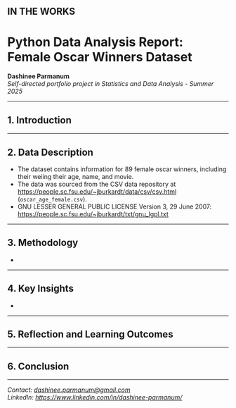 ## IN THE WORKS

# Python Data Analysis Report: Female Oscar Winners Dataset

**Dashinee Parmanum**  
*Self-directed portfolio project in Statistics and Data Analysis - Summer 2025*

---
## 1. Introduction


---
## 2. Data Description
- The dataset contains information for 89 female oscar winners, including their weiing their age, name, and movie.
- The data was sourced from the CSV data repository at https://people.sc.fsu.edu/~jburkardt/data/csv/csv.html (`oscar_age_female.csv`).
- GNU LESSER GENERAL PUBLIC LICENSE Version 3, 29 June 2007: https://people.sc.fsu.edu/~jburkardt/txt/gnu_lgpl.txt

---
## 3. Methodology
- 

---
## 4. Key Insights
- 

---
## 5. Reflection and Learning Outcomes
 

---
## 6. Conclusion


---
*Contact: dashinee.parmanum@gmail.com*  
*LinkedIn: https://www.linkedin.com/in/dashinee-parmanum/*